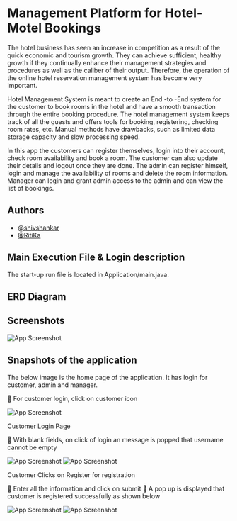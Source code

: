 
# Management Platform for Hotel-Motel Bookings


The hotel business has seen an increase in competition as a result of the quick economic and
tourism growth. They can achieve sufficient, healthy growth if they continually enhance their
management strategies and procedures as well as the caliber of their output. Therefore, the
operation of the online hotel reservation management system has become very important.

Hotel Management System is meant to create an End -to -End system for the customer to book
rooms in the hotel and have a smooth transaction through the entire booking procedure. The
hotel management system keeps track of all the guests and offers tools for booking, registering,
checking room rates, etc. Manual methods have drawbacks, such as limited data storage
capacity and slow processing speed.

In this app the customers can register themselves, login into their account, check room
availability and book a room. The customer can also update their details and logout once they
are done. The admin can register himself, login and manage the availability of rooms and delete
the room information. Manager can login and grant admin access to the admin and can view
the list of bookings.



## Authors

- [@shivshankar](https://www.github.com/shivshankar2996)
- [@RitiKa](https://www.github.com/Ririka77)




## Main Execution File & Login description

The start-up run file is located in Application/main.java.
## ERD Diagram


## Screenshots

![App Screenshot](https://user-images.githubusercontent.com/112530146/211183943-78460bfb-2aba-4646-8193-fa90340bb677.png)




## Snapshots of the application

The below image is the home page of the application. It has login for customer,
admin and manager.

 For customer login, click on customer icon

![App Screenshot](https://user-images.githubusercontent.com/112530146/211183999-babee23d-3930-48a8-91e5-e716cc6b0acf.png)

Customer Login Page

 With blank fields, on click of login an message is popped that username cannot be
empty

![App Screenshot](https://user-images.githubusercontent.com/112530146/211184029-c8809a41-097f-4b21-8897-5b47020ff6f7.png)
![App Screenshot](https://user-images.githubusercontent.com/112530146/211184047-02f0d3f1-b2d1-4c91-9fee-ccfe7e35f657.png)

Customer Clicks on Register for registration

 Enter all the information and click on submit
 A pop up is displayed that customer is registered successfully as shown
below

![App Screenshot](https://user-images.githubusercontent.com/112530146/211184076-ba7d3407-1b2e-4096-9255-66020504688a.png)
![App Screenshot](https://user-images.githubusercontent.com/112530146/211184102-42e8a637-c8a3-4d04-834c-6fdf2fdc919d.png)

